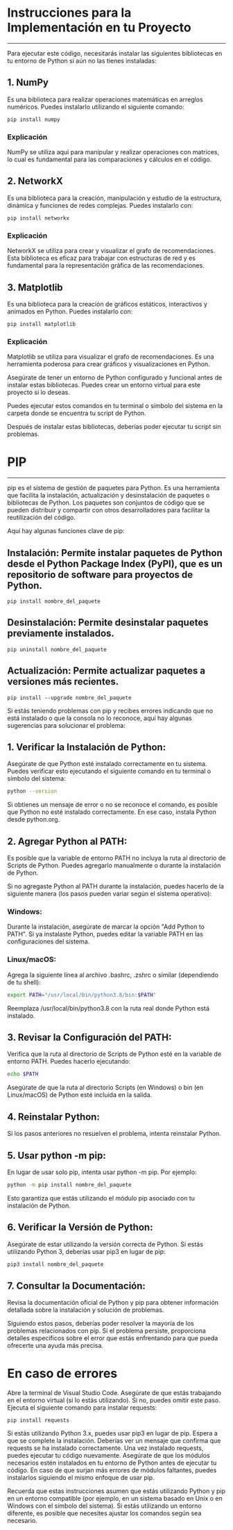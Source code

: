 # Instrucciones para la Implementación en tu Proyecto
------------------

Para ejecutar este código, necesitarás instalar las siguientes bibliotecas en tu entorno de Python si aún no las tienes instaladas:

## 1. NumPy 
Es una biblioteca para realizar operaciones matemáticas en arreglos numéricos. Puedes instalarlo utilizando el siguiente comando:
```
pip install numpy
```

### Explicación 
NumPy se utiliza aquí para manipular y realizar operaciones con matrices, lo cual es fundamental para las comparaciones y cálculos en el código.

## 2. NetworkX 
Es una biblioteca para la creación, manipulación y estudio de la estructura, dinámica y funciones de redes complejas. Puedes instalarlo con:
```
pip install networkx
```

### Explicación
NetworkX se utiliza para crear y visualizar el grafo de recomendaciones. Esta biblioteca es eficaz para trabajar con estructuras de red y es fundamental para la representación gráfica de las recomendaciones.

## 3. Matplotlib
Es una biblioteca para la creación de gráficos estáticos, interactivos y animados en Python. Puedes instalarlo con:
```
pip install matplotlib
```

### Explicación 
Matplotlib se utiliza para visualizar el grafo de recomendaciones. Es una herramienta poderosa para crear gráficos y visualizaciones en Python.

Asegúrate de tener un entorno de Python configurado y funcional antes de instalar estas bibliotecas. Puedes crear un entorno virtual para este proyecto si lo deseas.

Puedes ejecutar estos comandos en tu terminal o símbolo del sistema en la carpeta donde se encuentra tu script de Python.

Después de instalar estas bibliotecas, deberías poder ejecutar tu script sin problemas.

# PIP
--------------

pip es el sistema de gestión de paquetes para Python. Es una herramienta que facilita la instalación, actualización y desinstalación de paquetes o bibliotecas de Python. Los paquetes son conjuntos de código que se pueden distribuir y compartir con otros desarrolladores para facilitar la reutilización del código.

Aquí hay algunas funciones clave de pip:

## Instalación: Permite instalar paquetes de Python desde el Python Package Index (PyPI), que es un repositorio de software para proyectos de Python.
```
pip install nombre_del_paquete
```

## Desinstalación: Permite desinstalar paquetes previamente instalados.
```
pip uninstall nombre_del_paquete
```

## Actualización: Permite actualizar paquetes a versiones más recientes.
```
pip install --upgrade nombre_del_paquete
```

Si estás teniendo problemas con pip y recibes errores indicando que no está instalado o que la consola no lo reconoce, aquí hay algunas sugerencias para solucionar el problema:

## 1. Verificar la Instalación de Python:
Asegúrate de que Python esté instalado correctamente en tu sistema. Puedes verificar esto ejecutando el siguiente comando en tu terminal o símbolo del sistema:
``` bash
python --version
```
Si obtienes un mensaje de error o no se reconoce el comando, es posible que Python no esté instalado correctamente. En ese caso, instala Python desde python.org.

## 2. Agregar Python al PATH:
Es posible que la variable de entorno PATH no incluya la ruta al directorio de Scripts de Python. Puedes agregarlo manualmente o durante la instalación de Python.

Si no agregaste Python al PATH durante la instalación, puedes hacerlo de la siguiente manera (los pasos pueden variar según el sistema operativo):

### Windows:
Durante la instalación, asegúrate de marcar la opción "Add Python to PATH". Si ya instalaste Python, puedes editar la variable PATH en las configuraciones del sistema.

### Linux/macOS:
Agrega la siguiente línea al archivo .bashrc, .zshrc o similar (dependiendo de tu shell):
```bash
export PATH="/usr/local/bin/python3.8/bin:$PATH"
```
Reemplaza /usr/local/bin/python3.8 con la ruta real donde Python está instalado.

## 3. Revisar la Configuración del PATH:
Verifica que la ruta al directorio de Scripts de Python esté en la variable de entorno PATH. Puedes hacerlo ejecutando:
```bash
echo $PATH
```
Asegúrate de que la ruta al directorio Scripts (en Windows) o bin (en Linux/macOS) de Python esté incluida en la salida.

## 4. Reinstalar Python:
Si los pasos anteriores no resuelven el problema, intenta reinstalar Python.

## 5. Usar python -m pip:
En lugar de usar solo pip, intenta usar python -m pip. Por ejemplo:

```bash
python -m pip install nombre_del_paquete
```

Esto garantiza que estás utilizando el módulo pip asociado con tu instalación de Python.

## 6. Verificar la Versión de Python:
Asegúrate de estar utilizando la versión correcta de Python. Si estás utilizando Python 3, deberías usar pip3 en lugar de pip:
```bash
pip3 install nombre_del_paquete
```

## 7. Consultar la Documentación:
Revisa la documentación oficial de Python y pip para obtener información detallada sobre la instalación y solución de problemas.

Siguiendo estos pasos, deberías poder resolver la mayoría de los problemas relacionados con pip. Si el problema persiste, proporciona detalles específicos sobre el error que estás enfrentando para que pueda ofrecerte una ayuda más precisa.

# En caso de errores

Abre la terminal de Visual Studio Code.
Asegúrate de que estás trabajando en el entorno virtual (si lo estás utilizando). Si no, puedes omitir este paso.
Ejecuta el siguiente comando para instalar requests:
```
pip install requests
```

Si estás utilizando Python 3.x, puedes usar pip3 en lugar de pip.
Espera a que se complete la instalación. Deberías ver un mensaje que confirma que requests se ha instalado correctamente.
Una vez instalado requests, puedes ejecutar tu código nuevamente.
Asegúrate de que los módulos necesarios estén instalados en tu entorno de Python antes de ejecutar tu código. En caso de que surjan más errores de módulos faltantes, puedes instalarlos siguiendo el mismo enfoque de usar pip.

Recuerda que estas instrucciones asumen que estás utilizando Python y pip en un entorno compatible (por ejemplo, en un sistema basado en Unix o en Windows con el símbolo del sistema). Si estás utilizando un entorno diferente, es posible que necesites ajustar los comandos según sea necesario.
